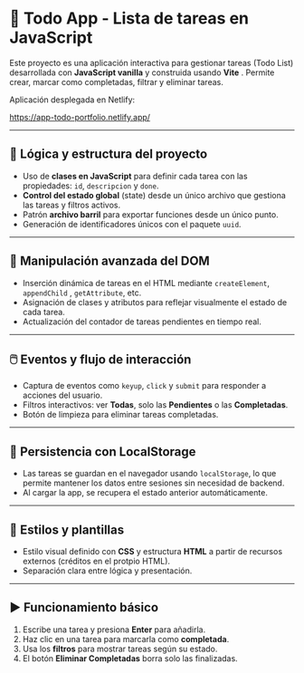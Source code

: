 

# 📝 Todo App - Lista de tareas en JavaScript

Este proyecto es una aplicación interactiva para gestionar tareas (Todo List) desarrollada con **JavaScript vanilla** y construida usando **Vite** . Permite crear, marcar como completadas, filtrar y eliminar tareas.

Aplicación desplegada en Netlify:

https://app-todo-portfolio.netlify.app/

---

## 🔁 Lógica y estructura del proyecto

- Uso de **clases en JavaScript** para definir cada tarea con las propiedades: `id`, `descripcion` y `done`.
- **Control del estado global** (state) desde un único archivo que gestiona las tareas y filtros activos.
- Patrón **archivo barril** para exportar funciones desde un único punto.
- Generación de identificadores únicos con el paquete `uuid`.

---

## 🧩 Manipulación avanzada del DOM

- Inserción dinámica de tareas en el HTML mediante `createElement`, `appendChild` , `getAttribute`, etc.
- Asignación de clases y atributos para reflejar visualmente el estado de cada tarea.
- Actualización del contador de tareas pendientes en tiempo real.

---

## 🖱️ Eventos y flujo de interacción

- Captura de eventos como `keyup`, `click` y `submit` para responder a acciones del usuario.
- Filtros interactivos: ver **Todas**, solo las **Pendientes** o las **Completadas**.
- Botón de limpieza para eliminar tareas completadas.

---

## 💾 Persistencia con LocalStorage

- Las tareas se guardan en el navegador usando `localStorage`, lo que permite mantener los datos entre sesiones sin necesidad de backend.
- Al cargar la app, se recupera el estado anterior automáticamente.

---

## 🎨 Estilos y plantillas

- Estilo visual definido con **CSS** y estructura **HTML** a partir de recursos externos (créditos en el protpio HTML).
- Separación clara entre lógica y presentación.

---

## ▶️ Funcionamiento básico

1. Escribe una tarea y presiona **Enter** para añadirla.
2. Haz clic en una tarea para marcarla como **completada**.
3. Usa los **filtros** para mostrar tareas según su estado.
4. El botón **Eliminar Completadas** borra solo las finalizadas.




